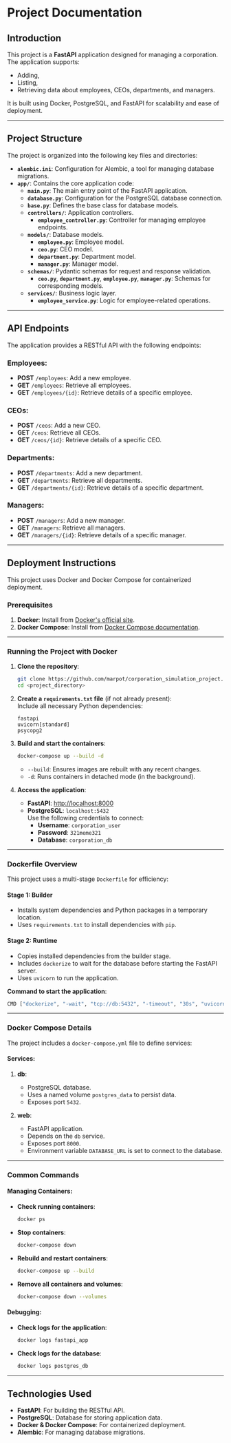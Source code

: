 # Project Documentation

## Introduction

This project is a **FastAPI** application designed for managing a corporation.  
The application supports:
- Adding,  
- Listing,  
- Retrieving data about employees, CEOs, departments, and managers.

It is built using Docker, PostgreSQL, and FastAPI for scalability and ease of deployment.

---

## Project Structure

The project is organized into the following key files and directories:

- **`alembic.ini`**: Configuration for Alembic, a tool for managing database migrations.
- **`app/`**: Contains the core application code:
  - **`main.py`**: The main entry point of the FastAPI application.
  - **`database.py`**: Configuration for the PostgreSQL database connection.
  - **`base.py`**: Defines the base class for database models.
  - **`controllers/`**: Application controllers.
    - **`employee_controller.py`**: Controller for managing employee endpoints.
  - **`models/`**: Database models.
    - **`employee.py`**: Employee model.
    - **`ceo.py`**: CEO model.
    - **`department.py`**: Department model.
    - **`manager.py`**: Manager model.
  - **`schemas/`**: Pydantic schemas for request and response validation.
    - **`ceo.py`**, **`department.py`**, **`employee.py`**, **`manager.py`**: Schemas for corresponding models.
  - **`services/`**: Business logic layer.
    - **`employee_service.py`**: Logic for employee-related operations.

---

## API Endpoints

The application provides a RESTful API with the following endpoints:

### Employees:
- **POST** `/employees`: Add a new employee.  
- **GET** `/employees`: Retrieve all employees.  
- **GET** `/employees/{id}`: Retrieve details of a specific employee.

### CEOs:
- **POST** `/ceos`: Add a new CEO.  
- **GET** `/ceos`: Retrieve all CEOs.  
- **GET** `/ceos/{id}`: Retrieve details of a specific CEO.

### Departments:
- **POST** `/departments`: Add a new department.  
- **GET** `/departments`: Retrieve all departments.  
- **GET** `/departments/{id}`: Retrieve details of a specific department.

### Managers:
- **POST** `/managers`: Add a new manager.  
- **GET** `/managers`: Retrieve all managers.  
- **GET** `/managers/{id}`: Retrieve details of a specific manager.

---

## Deployment Instructions

This project uses Docker and Docker Compose for containerized deployment.

### Prerequisites
1. **Docker**: Install from [Docker's official site](https://docs.docker.com/get-docker/).
2. **Docker Compose**: Install from [Docker Compose documentation](https://docs.docker.com/compose/install/).

---

### Running the Project with Docker

1. **Clone the repository**:
   ```bash
   git clone https://github.com/marpot/corporation_simulation_project.git
   cd <project_directory>
   ```

2. **Create a `requirements.txt` file** (if not already present):  
   Include all necessary Python dependencies:
   ```text
   fastapi
   uvicorn[standard]
   psycopg2
   ```

3. **Build and start the containers**:
   ```bash
   docker-compose up --build -d
   ```
   - `--build`: Ensures images are rebuilt with any recent changes.
   - `-d`: Runs containers in detached mode (in the background).

4. **Access the application**:
   - **FastAPI**: [http://localhost:8000](http://localhost:8000)  
   - **PostgreSQL**: `localhost:5432`  
     Use the following credentials to connect:
     - **Username**: `corporation_user`  
     - **Password**: `321meme321`  
     - **Database**: `corporation_db`

---

### Dockerfile Overview

This project uses a multi-stage `Dockerfile` for efficiency:

#### Stage 1: Builder
- Installs system dependencies and Python packages in a temporary location.  
- Uses `requirements.txt` to install dependencies with `pip`.

#### Stage 2: Runtime
- Copies installed dependencies from the builder stage.
- Includes `dockerize` to wait for the database before starting the FastAPI server.
- Uses `uvicorn` to run the application.

**Command to start the application**:
```bash
CMD ["dockerize", "-wait", "tcp://db:5432", "-timeout", "30s", "uvicorn", "app.main:app", "--host", "0.0.0.0", "--port", "8000"]
```

---

### Docker Compose Details

The project includes a `docker-compose.yml` file to define services:

#### Services:
1. **db**:
   - PostgreSQL database.
   - Uses a named volume `postgres_data` to persist data.
   - Exposes port `5432`.

2. **web**:
   - FastAPI application.
   - Depends on the `db` service.
   - Exposes port `8000`.
   - Environment variable `DATABASE_URL` is set to connect to the database.

---

### Common Commands

#### Managing Containers:
- **Check running containers**:
  ```bash
  docker ps
  ```
- **Stop containers**:
  ```bash
  docker-compose down
  ```
- **Rebuild and restart containers**:
  ```bash
  docker-compose up --build
  ```
- **Remove all containers and volumes**:
  ```bash
  docker-compose down --volumes
  ```

#### Debugging:
- **Check logs for the application**:
  ```bash
  docker logs fastapi_app
  ```
- **Check logs for the database**:
  ```bash
  docker logs postgres_db
  ```

---

## Technologies Used

- **FastAPI**: For building the RESTful API.
- **PostgreSQL**: Database for storing application data.
- **Docker & Docker Compose**: For containerized deployment.
- **Alembic**: For managing database migrations.

